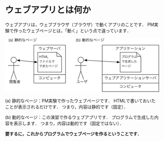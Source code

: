 # ウェブアプリとは何か

ウェブアプリは，ウェブブラウザ（ブラウザ）で動くアプリのことです．
PM実験で作ったウェブページとは，「動く」という点で違っています．

![](images/application.svg)

(a) 静的なページ：PM実験で作ったウェブページです．
HTMLで書いておいたことが表示されるだけです．
つまり，内容は静的です（固定）．

(b) 動的なページ：この演習で作るウェブアプリです．
プログラムで生成した内容を表示します．
つまり，内容は動的です（固定ではない）．

**要するに，これからプログラムでウェブページを作るということです．**